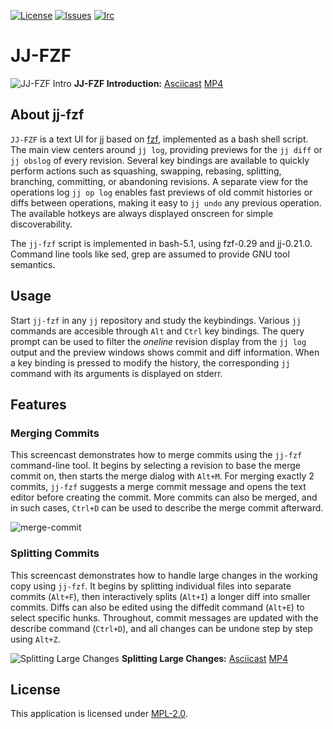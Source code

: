 <!-- BADGES -->
[![License][mpl2-badge]][mpl2-url]
[![Issues][issues-badge]][issues-url]
[![Irc][irc-badge]][irc-url]

<!-- HEADING -->
JJ-FZF
======

![JJ-FZF Intro](https://github.com/user-attachments/assets/7e7df6f1-519f-4d84-bc56-46254f4b3a4c)
**JJ-FZF Introduction:** [Asciicast](https://asciinema.org/a/683464) [MP4](https://github.com/user-attachments/assets/5e5d5729-890c-4e82-b6a4-a79c6a164de9)

<!-- ABOUT -->
## About jj-fzf

`JJ-FZF` is a text UI for [jj](https://martinvonz.github.io/jj/latest/) based on [fzf](https://junegunn.github.io/fzf/), implemented as a bash shell script.
The main view centers around `jj log`, providing previews for the `jj diff` or `jj obslog` of every revision.
Several key bindings are available to quickly perform actions such as squashing, swapping, rebasing, splitting, branching, committing, or abandoning revisions.
A separate view for the operations log `jj op log` enables fast previews of old commit histories or diffs between operations, making it easy to `jj undo` any previous operation.
The available hotkeys are always displayed onscreen for simple discoverability.

The `jj-fzf` script is implemented in bash-5.1, using fzf-0.29 and jj-0.21.0.
Command line tools like sed, grep are assumed to provide GNU tool semantics.

<!-- USAGE -->
## Usage

Start `jj-fzf` in any `jj` repository and study the keybindings.
Various `jj` commands are accesible through `Alt` and `Ctrl` key bindings.
The query prompt can be used to filter the *oneline* revision display from the `jj log` output and
the preview windows shows commit and diff information.
When a key binding is pressed to modify the history, the corresponding `jj` command with its
arguments is displayed on stderr.

<!-- FEATURES -->
## Features

### Merging Commits

This screencast demonstrates how to merge commits using the `jj-fzf` command-line tool. It begins by selecting a revision to base the merge commit on, then starts the merge dialog with `Alt+M`. For merging exactly 2 commits, `jj-fzf` suggests a merge commit message and opens the text editor before creating the commit. More commits can also be merged, and in such cases, `Ctrl+D` can be used to describe the merge commit afterward.

![merge-commit](https://github.com/user-attachments/assets/b26c8a6c-a7b8-4a73-9632-4c0196c0dfda)

### Splitting Commits

This screencast demonstrates how to handle large changes in the working copy using `jj-fzf`.
It begins by splitting individual files into separate commits (`Alt+F`), then interactively splits (`Alt+I`) a longer diff into smaller commits.
Diffs can also be edited using the diffedit command (`Alt+E`) to select specific hunks.
Throughout, commit messages are updated with the describe command (`Ctrl+D`),
and all changes can be undone step by step using `Alt+Z`.

![Splitting Large Changes](https://github.com/user-attachments/assets/11959d8f-82d9-4921-9562-19343419a67d) 
**Splitting Large Changes:** [Asciicast](https://asciinema.org/a/682905) [MP4](https://github.com/user-attachments/assets/d44813df-957e-4f2e-a170-53895ee84b78)


<!-- LICENSE -->
## License

This application is licensed under
[MPL-2.0](https://github.com/tim-janik/anklang/blob/master/LICENSE).


<!-- MARKDOWN LINKS & IMAGES -->
<!-- https://www.markdownguide.org/basic-syntax/#reference-style-links -->
[irc-badge]: https://img.shields.io/badge/Live%20Chat-Libera%20IRC-blueviolet?style=for-the-badge
[irc-url]: https://web.libera.chat/#Anklang
[issues-badge]: https://img.shields.io/github/issues-raw/tim-janik/tools.svg?style=for-the-badge
[issues-url]: https://github.com/tim-janik/tools/issues
[mpl2-badge]: https://img.shields.io/static/v1?label=License&message=MPL-2&color=9c0&style=for-the-badge
[mpl2-url]: https://github.com/tim-janik/tools/blob/master/LICENSE
<!-- https://github.com/othneildrew/Best-README-Template -->
